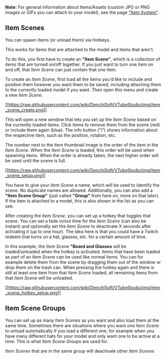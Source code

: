 **Note:** For general information about Items/Assets (custom JPG or PNG images or GIFs you can attach to your model), see the page ["Item System"](https://github.com/DenchiSoft/VTubeStudio/wiki/Item-System).

## Item Scenes

You can spawn items (or unload them) via Hotkeys.

This works for items that are attached to the model and items that aren't.

To do this, you first have to create an **"Item Scene"**, which is a collection of items that are turned on/off together. If you just want to turn one item on and off, that _Item Scene_ can just contain that one item.

To create an _Item Scene_, first load all the items you'd like to include and position them however you want them to be saved, including attaching them to the currently loaded model if you want. Then open this menu and create a new _Item Scene_.

[[https://raw.githubusercontent.com/wiki/DenchiSoft/VTubeStudio/img/item_scene_create.png]]

This will open a new window that lets you set up the _Item Scene_ based on the currently loaded items. Click items to remove them from the scene (red) or include them again (blue). The info button ("i") shows information about the respective item, such as the position, rotation, etc.

The number next to the item thumbnail image is the order of the item in the _Item Scene_. When the _Item Scene_ is loaded, this order will be used when spawning items. When the order is already taken, the next higher order will be used until the scene is full.

[[https://raw.githubusercontent.com/wiki/DenchiSoft/VTubeStudio/img/item_scene_setup.png]]

You have to give your _Item Scene_ a name, which will be used to identify the scene. No duplicate names are allowed. Additionally, you can also add a **"Item Scene Group"** (just called **"Group"** from here on, more on that later). If the item is attached to a model, this is also shown in the list as you can see.

After creating the _Item Scene_, you can set up a hotkey that toggles that scene. You can set a fade in/out time for the _Item Scene_ (can also be instant) and optionally set the _Item Scene_ to deactivate X seconds after activating it (up to one hour). The idea here is that you could have a Twitch redeem that turns on a hat, glasses, etc. for a certain amount of time. 

In this example, the _Item Scene_ **"Beard and Glasses** will be loaded/unloaded when the hotkey is activated. Items that have been loaded as part of an _Item Scene_ can be used like normal items. You can for example delete them from the scene by dragging them out of the window or drop them on the trash can. When pressing the hotkey again and there is still at least one item from that _Item Scene_ loaded, all remaining items from that _Item Scene_ will be unloaded.

[[https://raw.githubusercontent.com/wiki/DenchiSoft/VTubeStudio/img/item_scene_hotkey_setup.png]]

## Item Scene Groups

You can set up as many _Item Scenes_ as you want and also load them at the same time. Sometimes there are situations where you want one _Item Scene_ to unload automatically if you load a different one, for example when you have many different hats for your model and only want one to be active at a time. This is what _Item Scene Groups_ are used for. 

_Item Scenes_ that are in the same group will deactivate other _Item Scenes_  








